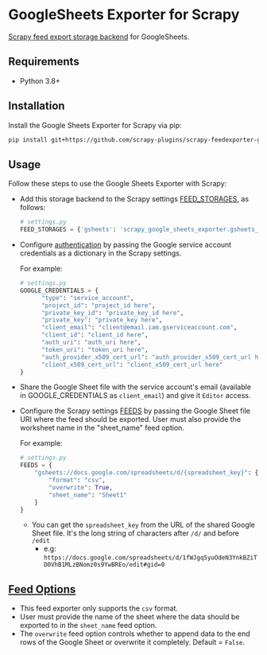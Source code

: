 # GoogleSheets Exporter for Scrapy
[Scrapy feed export storage backend](https://doc.scrapy.org/en/latest/topics/feed-exports.html#storage-backends) for GoogleSheets.

## Requirements
-  Python 3.8+

## Installation
Install the Google Sheets Exporter for Scrapy via pip:

```bash
pip install git+https://github.com/scrapy-plugins/scrapy-feedexporter-google-sheets
```

## Usage

Follow these steps to use the Google Sheets Exporter with Scrapy:

* Add this storage backend to the Scrapy settings [FEED_STORAGES](https://docs.scrapy.org/en/latest/topics/feed-exports.html#std-setting-FEED_STORAGES), as follows:

  ```python
  # settings.py
  FEED_STORAGES = {'gsheets': 'scrapy_google_sheets_exporter.gsheets_exporter.GoogleSheetsFeedStorage'}
  ```

* Configure [authentication](https://developers.google.com/identity/protocols/oauth2/service-account) by passing the Google service account credentials as a dictionary in the Scrapy settings.
  
  For example:
  ```python
  # settings.py
  GOOGLE_CREDENTIALS = { 
        "type": "service_account", 
        "project_id": "project_id here", 
        "private_key_id": "private_key_id here", 
        "private_key": "private_key here", 
        "client_email": "client@email.iam.gserviceaccount.com", 
        "client_id": "client_id here", 
        "auth_uri": "auth_uri here", 
        "token_uri": "token_uri here", 
        "auth_provider_x509_cert_url": "auth_provider_x509_cert_url here", 
        "client_x509_cert_url": "client_x509_cert_url here" 
  }
    ```
* Share the Google Sheet file with the service account's email (available in GOOGLE_CREDENTIALS as `client_email`) and give it `Editor` access.

* Configure the Scrapy settings [FEEDS](https://docs.scrapy.org/en/latest/topics/feed-exports.html#feeds) by passing the Google Sheet file URI where the feed should be exported. User must also provide the worksheet name in the "sheet_name" feed option.
  
    For example:
    ```python
    # settings.py
    FEEDS = {
        "gsheets://docs.google.com/spreadsheets/d/{spreadsheet_key}": {
            "format": "csv",
            "overwrite": True,
            "sheet_name": "Sheet1"
        }
    }
    ```
  - You can get the `spreadsheet_key` from the URL of the shared Google Sheet file. It's the long string of characters after `/d/` and before `/edit`
    - e.g: `https://docs.google.com/spreadsheets/d/1fWJgq5yuOdeN3YnkBZiTD0VhB1MLzBNomz0s9YwBREo/edit#gid=0`
    
## [Feed Options](https://docs.scrapy.org/en/latest/topics/feed-exports.html#feed-options)
- This feed exporter only supports the `csv` format. 
- User must provide the name of the sheet where the data should be exported to in the `sheet_name` feed option.
- The `overwrite` feed option controls whether to append data to the end rows of the Google Sheet or overwrite it completely. Default = `False`.

